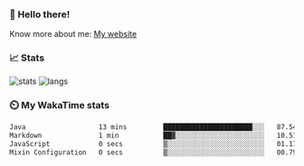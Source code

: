### 👋 Hello there!

Know more about me: [My website](https://onlyra1n.top)


### 📈 Stats

![stats](https://github-readme-stats.vercel.app/api?username=Fiz-Victor&theme=dracula&show_icons=true)
![langs](https://github-readme-stats.vercel.app/api/top-langs/?username=Fiz-Victor&theme=dracula&layout=compact)

### ⏲️ My WakaTime stats

<!--START_SECTION:waka-->

```txt
Java                  13 mins         ██████████████████████░░░   87.54 %
Markdown              1 min           ██▓░░░░░░░░░░░░░░░░░░░░░░   10.51 %
JavaScript            0 secs          ▒░░░░░░░░░░░░░░░░░░░░░░░░   01.17 %
Mixin Configuration   0 secs          ▒░░░░░░░░░░░░░░░░░░░░░░░░   00.79 %
```

<!--END_SECTION:waka-->
